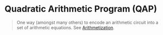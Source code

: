 # Quadratic Arithmetic Program (QAP)
> One way (amongst many others) to encode an arithmetic circuit into a set of arithmetic equations. See [Arithmetization](def:arithmetization).